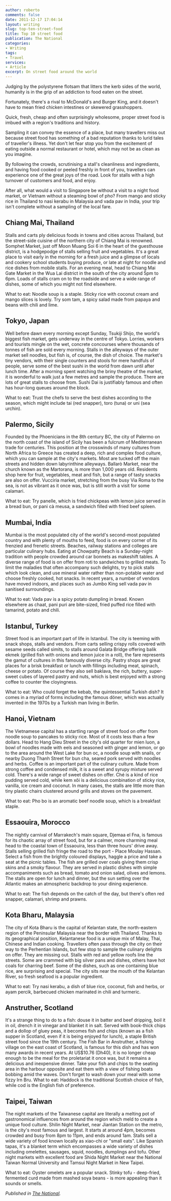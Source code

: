 ```yaml
---
author: roberto
comments: false
date: 2011-12-17 17:04:14
layout: writing
slug: top-ten-street-food
title: Top 10 street food
publication: The National
categories:
- Writing
tags:
- Travel
services:
- Article
excerpt: On street food around the world
---
```


<span class="firstcharacter">J</span>udging by the polystyrene flotsam that litters the kerb sides of the world, humanity is in the grip of an addiction to food eaten on the street.

Fortunately, there's a rival to McDonald's and Burger King, and it doesn't have to mean fried chicken intestines or skewered grasshoppers.

Quick, fresh, cheap and often surprisingly wholesome, proper street food is imbued with a region's traditions and history.

Sampling it can convey the essence of a place, but many travellers miss out because street food has something of a bad reputation thanks to lurid tales of traveller's illness. Yet don't let fear stop you from the excitement of eating outside a normal restaurant or hotel, which may not be as clean as you imagine.

By following the crowds, scrutinising a stall's cleanliness and ingredients, and having food cooked or peeled freshly in front of you, travellers can experience one of the great joys of the road. Look for stalls with a high turnover of customers and food, and enjoy.

After all, what would a visit to Singapore be without a visit to a night food market, or Vietnam without a steaming bowl of pho? From mango and sticky rice in Thailand to nasi kerabu in Malaysia and vada pav in India, your trip isn't complete without a sampling of the local fare.


## Chiang Mai, Thailand


Stalls and carts ply delicious foods in towns and cities across Thailand, but the street-side cuisine of the northern city of Chiang Mai is renowned. Somphet Market, just off Moon Muang Soi 6 in the heart of the guesthouse district, is a hodgepodge of stalls selling fruit and vegetables. It's a great place to visit early in the morning for a fresh juice and a glimpse of locals and cookery school students buying produce, or late at night for noodle and rice dishes from mobile stalls. For an evening meal, head to Chiang Mai Gate Market in the Wua Lai district in the south of the city around 5pm to 6pm. Loads of stalls cram on to the roadside and serve a wide range of dishes, some of which you might not find elsewhere.

What to eat: Noodle soup is a staple. Sticky rice with coconut cream and mango slices is lovely. Try som tam, a spicy salad made from papaya and beans with chili and lime.


## Tokyo, Japan


Well before dawn every morning except Sunday, Tsukiji Shijo, the world's biggest fish market, gets underway in the centre of Tokyo. Lorries, workers and tourists mingle on the wet, concrete concourses where thousands of tonnes of fish are sold every morning. Stalls in the alleyways of the outer market sell noodles, but fish is, of course, the dish of choice. The market's tiny vendors, with their single counters and stools for mere handfuls of people, serve some of the best sushi in the world from dawn until after lunch time. After a morning spent watching the briny theatre of the market, it is wonderful to walk just a few metres and sample the produce. There are lots of great stalls to choose from. Sushi Dai is justifiably famous and often has hour-long queues around the block.

What to eat: Trust the chefs to serve the best dishes according to the season, which might include tai (red snapper), toro (tuna) or uni (sea urchin).


## Palermo, Sicily


Founded by the Phoenicians in the 8th century BC, the city of Palermo on the north coast of the island of Sicily has been a fulcrum of Mediterranean trade for centuries. This position at the crosswinds of many cultures from North Africa to Greece has created a deep, rich and complex food culture, which you can sample at the city's markets. Most are tucked off the main streets and hidden down labyrinthine alleyways. Ballarò Market, near the church known as the Martorana, is more than 1,000 years old. Residents shop here for fruit, vegetables, meat and fish, but a range of tasty snacks are also on offer. Vucciria market, stretching from the busy Via Roma to the sea, is not as vibrant as it once was, but is still worth a visit for some calamari.

What to eat: Try panelle, which is fried chickpeas with lemon juice served in a bread bun, or pani cà meusa, a sandwich filled with fried beef spleen.


## Mumbai, India


Mumbai is the most populated city of the world's second-most populated country and with plenty of mouths to feed, food is on every corner of its frenzied and frenetic streets. Beaches, railway stations and colleges are particular culinary hubs. Eating at Chowpatty Beach is a Sunday-night tradition with people crowded around car bonnets as makeshift tables. A diverse range of food is on offer from roti to sandwiches to grilled meats. To limit the maladies that often accompany such delights, try to pick stalls which look clean, and use mineral water rather than non-potable water and choose freshly cooked, hot snacks. In recent years, a number of vendors have moved indoors, and places such as Jumbo King sell vada pav in sanitised surroundings.

What to eat: Vada pav is a spicy potato dumpling in bread. Known elsewhere as chaat, pani puri are bite-sized, fried puffed rice filled with tamarind, potato and chili.


## Istanbul, Turkey


Street food is an important part of life in Istanbul. The city is teeming with snack shops, stalls and vendors. From carts selling crispy rolls covered with sesame seeds called simits, to stalls around Galata Bridge offering balik ekmek (grilled fish with onions and lemon juice in a roll), the fare represents the gamut of cultures in this famously diverse city. Pastry shops are great places for a brisk breakfast or lunch with fillings including meat, spinach, cheese or potato. Of course they also sell baklava, the rich, buttery, super-sweet cubes of layered pastry and nuts, which is best enjoyed with a strong coffee to counter the cloyingness.

What to eat: Who could forget the kebab, the quintessential Turkish dish? It comes in a myriad of forms including the famous döner, which was actually invented in the 1970s by a Turkish man living in Berlin.


## Hanoi, Vietnam


The Vietnamese capital has a startling range of street food on offer from noodle soup to pancakes to sticky rice. Most of it costs less than a few dollars. Head to Hang Dieu Street in the city's old quarter for mien luon, a bowl of noodles made with eels and seasoned with ginger and lemon, or go to the area around the West Lake for bun oc, a noodle soup with snails, or nearby Duong Thanh Street for bun cha, seared pork served with noodles and herbs. Coffee is an important part of the culinary culture. Made from strong coffee and condensed milk, it is a sweet and syrupy mixture served cold. There's a wide range of sweet dishes on offer. Ché is a kind of rice pudding served cold, while kem xôi is a delicious combination of sticky rice, vanilla, ice cream and coconut. In many cases, the stalls are little more than tiny plastic chairs clustered around grills and stoves on the pavement.

What to eat: Pho bo is an aromatic beef noodle soup, which is a breakfast staple.


## Essaouira, Morocco


The nightly carnival of Marrakech's main square, Djemaa el Fna, is famous for its chaotic array of street food, but for a calmer, more charming meal head to the coastal town of Essaouira, less than three hours' drive away. Stalls selling grilled fish fringe the road to the port - Place Moulay Hassan. Select a fish from the brightly coloured displays, haggle a price and take a seat at the picnic tables. The fish are grilled over coals giving them crisp skins and a smoky flavour. They are served in plastic dishes with simple accompaniments such as bread, tomato and onion salad, olives and lemons. The stalls are open for lunch and dinner, but the sun setting over the Atlantic makes an atmospheric backdrop to your dining experience.

What to eat: The fish depends on the catch of the day, but there's often red snapper, calamari, shrimp and prawns.


## Kota Bharu, Malaysia


The city of Kota Bharu is the capital of Kelantan state, the north-eastern region of the Peninsular Malaysia near the border with Thailand. Thanks to its geographical position, Kelantanese food is a unique mix of Malay, Thai, Chinese and Indian cooking. Travellers often pass through the city on their way to the Perhentian Islands, but few stop to sample the culinary delights on offer. They are missing out. Stalls with red and yellow roofs line the streets. Some are crammed with big silver pans and dishes, others have hot coals for charring beef. Some of the dishes, such as one containing blue rice, are surprising and special. The city sits near the mouth of the Kelantan River, so fresh seafood is a popular ingredient.

What to eat: Try nasi kerabu, a dish of blue rice, coconut, fish and herbs, or ayam percik, barbecued chicken marinated in chili and turmeric.


## Anstruther, Scotland


It's a strange thing to do to a fish: douse it in batter and beef dripping, boil it in oil, drench it in vinegar and blanket it in salt. Served with book-thick chips and a dollop of gluey peas, it becomes fish and chips (known as a fish supper in Scotland, even if it is being enjoyed for lunch), a staple British street food since the 19th century. The Fish Bar in Anstruther, a fishing village on the east coast of Scotland, is famous for this dish and has won many awards in recent years. At US$10.76 (Dh40), it is no longer cheap enough to be the meal for the proletariat it once was, but it remains a delicious and inexpensive dinner. Take your fish and chips to the seating area in the harbour opposite and eat them with a view of fishing boats bobbing amid the waves. Don't forget to wash down your meal with some fizzy Irn Bru. What to eat: Haddock is the traditional Scottish choice of fish, while cod is the English fish of preference.


## Taipei, Taiwan


The night markets of the Taiwanese capital are literally a melting pot of gastronomical influences from around the region which meld to create a unique food culture. Shilin Night Market, near Jiantan Station on the metro, is the city's most famous and largest. It starts at around 4pm, becomes crowded and busy from 8pm to 11pm, and ends around 1am. Stalls sell a wide variety of food known locally as xiao-chi or "small eats". Like Spanish tapas, it's a blanket term which encompasses a wide variety of dishes including omelettes, sausages, squid, noodles, dumplings and tofu. Other night markets with excellent food are Shida Night Market near the National Taiwan Normal University and Tamsui Night Market in New Taipei.

What to eat: Oyster omelets are a popular snack. Stinky tofu - deep-fried, fermented curd made from mashed soya beans - is more appealing than it sounds or smells.

*Published in [The National](http://www.thenational.ae/lifestyle/travel/snacks-and-the-city-no-need-for-tables?pageCount=0).*
